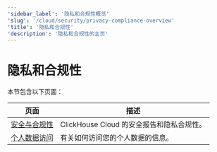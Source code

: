 ```yaml
---
'sidebar_label': '隐私和合规性概览'
'slug': '/cloud/security/privacy-compliance-overview'
'title': '隐私和合规性'
'description': '隐私和合规性的主页'
---
```





# 隐私和合规性

本节包含以下页面：

| 页面                                                                       | 描述                                                       |
|----------------------------------------------------------------------------|------------------------------------------------------------|
| [安全与合规性](/cloud/security/security-and-compliance) | ClickHouse Cloud 的安全报告和隐私合规性。                   |
| [个人数据访问](/cloud/security/personal-data-access)       | 有关如何访问您的个人数据的信息。                           |

